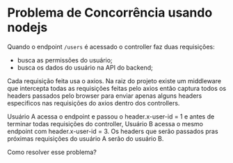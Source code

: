 # Problema de Concorrência usando nodejs

Quando o endpoint `/users` é acessado o controller faz duas requisições:
- busca as permissões do usuário;
- busca os dados do usuário na API do backend;

Cada requisição feita usa o axios. Na raiz do projeto existe um middleware que intercepta todas as requisições feitas pelo axios então captura todos os headers passados pelo browser para enviar apenas alguns headers especificos nas requisições do axios dentro dos controllers.

Usuário A acessa o endpoint e passou o header.x-user-id = 1 e antes de terminar todas requisições do controller, Usuário B acessa o mesmo endpoint com header.x-user-id = 3. Os headers que serão passados pras próximas requisições do usuário A serão do usuário B.

Como resolver esse problema?